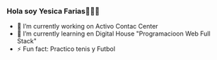### Hola soy Yesica Farias🙋🏽‍♀️
<!--
**LeidyYesi/LeidyYesi** is a ✨ _special_ ✨ repository because its `README.md` (this file) appears on your GitHub profile./
-->
- 🔭 I’m currently working on Activo Contac  Center
- 🌱 I’m currently learning  en Digital House  "Programacioon Web Full Stack"
- ⚡ Fun fact: Practico tenis y Futbol
<!--



Here are some ideas to get you started:

- 🔭 I’m currently working on ...
- 🌱 I’m currently learning ...
- 👯 I’m looking to collaborate on ...
- 🤔 I’m looking for help with ...
- 💬 Ask me about ...
- 📫 How to reach me: ...
- 😄 Pronouns: ...
- ⚡ Fun fact: ...
- ⚡ Fun fact: ...
-->
